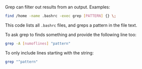 Grep can filter out results from an output.
Examples:

```bash
find /home -name .bashrc -exec grep [PATTERN] {} \;
``` 
This code lists all `.bashrc` files, and greps a pattern in the file text.

To ask grep to finds something and provide the following line too:
```bash
grep -A [numoflines] "pattern"
```

To only include lines starting with the string:
```bash
grep "^pattern"
```

